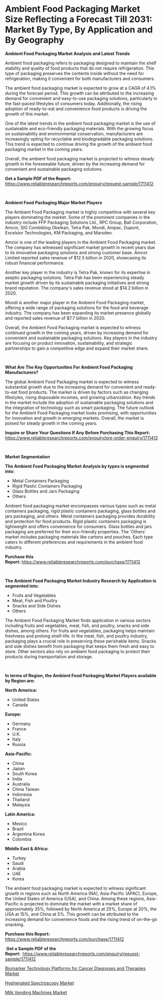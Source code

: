 <p><h1>Ambient Food Packaging Market Size Reflecting a Forecast Till 2031: Market By Type, By Application and By Geography</h1></p><p><strong>Ambient Food Packaging Market Analysis and Latest Trends</strong></p>
<p><p>Ambient food packaging refers to packaging designed to maintain the shelf stability and quality of food products that do not require refrigeration. This type of packaging preserves the contents inside without the need for refrigeration, making it convenient for both manufacturers and consumers.</p><p>The ambient food packaging market is expected to grow at a CAGR of 4.1% during the forecast period. This growth can be attributed to the increasing demand for convenient and easy-to-use packaging solutions, particularly in the fast-paced lifestyles of consumers today. Additionally, the rising adoption of ready-to-eat and convenience food products is driving the growth of this market.</p><p>One of the latest trends in the ambient food packaging market is the use of sustainable and eco-friendly packaging materials. With the growing focus on sustainability and environmental conservation, manufacturers are increasingly opting for recyclable and biodegradable packaging solutions. This trend is expected to continue driving the growth of the ambient food packaging market in the coming years.</p><p>Overall, the ambient food packaging market is projected to witness steady growth in the foreseeable future, driven by the increasing demand for convenient and sustainable packaging solutions.</p></p>
<p><strong>Get a Sample PDF of the Report:&nbsp;</strong> <a href="https://www.reliableresearchreports.com/enquiry/request-sample/1711412">https://www.reliableresearchreports.com/enquiry/request-sample/1711412</a></p>
<p>&nbsp;</p>
<p><strong>Ambient Food Packaging Major Market Players</strong></p>
<p><p>The Ambient Food Packaging market is highly competitive with several key players dominating the market. Some of the prominent companies in the industry include FFP Packaging Solutions Ltd., RPC Group, Ball Corporation, Amcor, SIG Combiblog Obeikan, Tetra Pak, Mondi, Ampac, Dupont, Excelsior Technologies, KM Packaging, and Marsden.</p><p>Amcor is one of the leading players in the Ambient Food Packaging market. The company has witnessed significant market growth in recent years due to its innovative packaging solutions and strong customer base. Amcor Limited reported sales revenue of $12.5 billion in 2020, showcasing its robust financial performance.</p><p>Another key player in the industry is Tetra Pak, known for its expertise in aseptic packaging solutions. Tetra Pak has been experiencing steady market growth driven by its sustainable packaging initiatives and strong brand reputation. The company's sales revenue stood at $14.2 billion in 2020.</p><p>Mondi is another major player in the Ambient Food Packaging market, offering a wide range of packaging solutions for the food and beverage industry. The company has been expanding its market presence globally and reported sales revenue of $7.7 billion in 2020.</p><p>Overall, the Ambient Food Packaging market is expected to witness continued growth in the coming years, driven by increasing demand for convenient and sustainable packaging solutions. Key players in the industry are focusing on product innovation, sustainability, and strategic partnerships to gain a competitive edge and expand their market share.</p></p>
<p>&nbsp;</p>
<p><strong>What Are The Key Opportunities For Ambient Food Packaging Manufacturers?</strong></p>
<p><p>The global Ambient Food Packaging market is expected to witness substantial growth due to the increasing demand for convenient and ready-to-eat food products. The market is driven by factors such as changing lifestyles, rising disposable incomes, and growing urbanization. Key trends in the market include the adoption of sustainable packaging solutions and the integration of technology such as smart packaging. The future outlook for the Ambient Food Packaging market looks promising, with opportunities for innovation and growth in emerging markets. Overall, the market is poised for steady growth in the coming years.</p></p>
<p><strong>Inquire or Share Your Questions If Any Before Purchasing This Report:</strong> <a href="https://www.reliableresearchreports.com/enquiry/pre-order-enquiry/1711412">https://www.reliableresearchreports.com/enquiry/pre-order-enquiry/1711412</a></p>
<p>&nbsp;</p>
<p><strong>Market Segmentation</strong></p>
<p><strong>The Ambient Food Packaging Market Analysis by types is segmented into:</strong></p>
<p><ul><li>Metal Containers Packaging</li><li>Rigid Plastic Containers Packaging</li><li>Glass Bottles and Jars Packaging</li><li>Others</li></ul></p>
<p><p>Ambient food packaging market encompasses various types such as metal containers packaging, rigid plastic containers packaging, glass bottles and jars packaging, and others. Metal containers packaging provides durability and protection for food products. Rigid plastic containers packaging is lightweight and offers convenience for consumers. Glass bottles and jars packaging are preferred for their eco-friendly properties. The 'Others' market includes packaging materials like cartons and pouches. Each type caters to different preferences and requirements in the ambient food industry.</p></p>
<p><strong>Purchase this Report:&nbsp;</strong><a href="https://www.reliableresearchreports.com/purchase/1711412">https://www.reliableresearchreports.com/purchase/1711412</a></p>
<p>&nbsp;</p>
<p><strong>The Ambient Food Packaging Market Industry Research by Application is segmented into:</strong></p>
<p><ul><li>Fruits and Vegetables</li><li>Meat, Fish and Poultry</li><li>Snacks and Side Dishes</li><li>Others</li></ul></p>
<p><p>The Ambient Food Packaging Market finds application in various sectors including fruits and vegetables, meat, fish, and poultry, snacks and side dishes, among others. For fruits and vegetables, packaging helps maintain freshness and prolong shelf-life. In the meat, fish, and poultry industry, packaging plays a crucial role in preserving these perishable items. Snacks and side dishes benefit from packaging that keeps them fresh and easy to store. Other sectors also rely on ambient food packaging to protect their products during transportation and storage.</p></p>
<p>&nbsp;</p>
<p><strong>In terms of Region, the Ambient Food Packaging Market Players available by Region are:</strong></p>
<p>
    <p> <strong> North America: </strong>
        <ul>
            <li>United States</li>
            <li>Canada</li>
        </ul>
        </p> 
    <p> <strong> Europe: </strong>
        <ul>
            <li>Germany</li>
            <li>France</li>
            <li>U.K.</li>
            <li>Italy</li>
            <li>Russia</li>
        </ul>
        </p> 
    <p> <strong> Asia-Pacific: </strong>
        <ul>
            <li>China</li>
            <li>Japan</li>
            <li>South Korea</li>
            <li>India</li>
            <li>Australia</li>
            <li>China Taiwan</li>
            <li>Indonesia</li>
            <li>Thailand</li>
            <li>Malaysia</li>
        </ul>
        </p> 
    <p> <strong> Latin America: </strong>
        <ul>
            <li>Mexico</li>
            <li>Brazil</li>
            <li>Argentina Korea</li>
            <li>Colombia</li>
        </ul>
        </p> 
    <p> <strong> Middle East & Africa: </strong>
        <ul>
            <li>Turkey</li>
            <li>Saudi</li>
            <li>Arabia</li>
            <li>UAE</li>
            <li>Korea</li>
        </ul>
    </p>
    </p>
<p><p>The ambient food packaging market is expected to witness significant growth in regions such as North America (NA), Asia-Pacific (APAC), Europe, the United States of America (USA), and China. Among these regions, Asia-Pacific is projected to dominate the market with a market share of approximately 35%, followed by North America at 25%, Europe at 20%, the USA at 15%, and China at 5%. This growth can be attributed to the increasing demand for convenience foods and the rising trend of on-the-go snacking.</p></p>
<p><strong>Purchase this Report: </strong><a href="https://www.reliableresearchreports.com/purchase/1711412">https://www.reliableresearchreports.com/purchase/1711412</a></p>
<p>&nbsp;<strong>Get a Sample PDF of the Report:&nbsp;&nbsp;</strong><a href="https://www.reliableresearchreports.com/enquiry/request-sample/1711412">https://www.reliableresearchreports.com/enquiry/request-sample/1711412</a></p>
<p><strong></strong></p>
<p><p><a href="https://view.publitas.com/reportprime-1/biomarker-technology-platforms-for-cancer-diagnoses-and-therapies-market-offers-provide-insightful-data-for-the-time-period-from-2023-to-2030-and-also-provide-analysis-based-on-application-type-and-region/">Biomarker Technology Platforms for Cancer Diagnoses and Therapies Market</a></p><p><a href="https://view.publitas.com/reportprime-1/hyphenated-spectroscopy-market-size-2023-2030-global-industrial-analysis-key-geographical-regions-market-share-top-key-players-product-types-and-forecast-research-report/">Hyphenated Spectroscopy Market</a></p><p><a href="https://view.publitas.com/reportprime-1/milk-vending-machines-market-share-market-new-trends-analysis-report-by-type-by-application-by-end-use-by-region-and-segment-forecasts-2023-2030/">Milk Vending Machines Market</a></p></p>